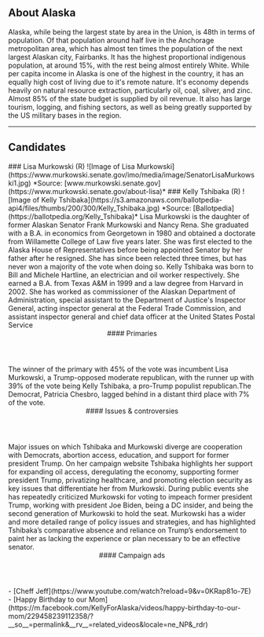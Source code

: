 ## About Alaska
Alaska, while being the largest state by area in the Union, is 48th in terms of population. Of that population around half live in the Anchorage metropolitan area, which has almost ten times the population of the next largest Alaskan city, Fairbanks. It has the highest proportional indigenous population, at around 15%, with the rest being almost entirely White. While per capita income in Alaska is one of the highest in the country, it has an equally high cost of living due to it's remote nature. It's economy depends heavily on natural resource extraction, particularly oil, coal, silver, and zinc. Almost 85% of the state budget is supplied by oil revenue. It also has large tourism, logging, and fishing sectors, as well as being greatly supported by the US military bases in the region.

---
 
## Candidates

<Grid>
  <Box>
    ### Lisa Murkowski (R)
    ![Image of Lisa Murkowski](https://www.murkowski.senate.gov/imo/media/image/SenatorLisaMurkowski1.jpg)
    *Source: [www.murkowski.senate.gov](https://www.murkowski.senate.gov/about-lisa)*
  </Box>
  <Box>
    ### Kelly Tshibaka (R)
    ![Image of Kelly Tshibaka](https://s3.amazonaws.com/ballotpedia-api4/files/thumbs/200/300/Kelly_Tshibaka.jpg)
    *Source: [Ballotpedia](https://ballotpedia.org/Kelly_Tshibaka)*
  </Box>

  <Box>
    Lisa Murkowski is the daughter of former Alaskan Senator Frank Murkowski and Nancy Rena. She graduated with a B.A. in economics from  Georgetown in 1980 and obtained a doctorate from Willamette College of Law five years later. She was first elected to the Alaska House of Representatives before being appointed Senator by her father after he resigned. She has since been relected three times, but has never won a majority of the vote when doing so.
  </Box>
  <Box>
    Kelly Tshibaka was born to Bill and Michele Hartline, an electrician and oil worker respectively. She earned a B.A. from Texas A&M in 1999 and a law degree from Harvard in 2002. She has worked as commissioner of the Alaskan Department of Administration, special assistant to the Department of Justice's Inspector General, acting inspector general at the Federal Trade Commission, and assistant inspector general and chief data officer at the United States Postal Service
  </Box>

  <Header>
    #### Primaries
  </Header>
  <Box>
     The winner of the primary with 45% of the vote was incumbent Lisa Murkowski, a Trump-opposed moderate republican, with the runner up with 39% of the vote being Kelly Tshibaka, a pro-Trump populist republican.The Democrat, Patricia Chesbro, lagged behind in a distant third place with 7% of the vote.
  </Box>

  <Header>
    #### Issues & controversies
  </Header>

  <WideBox>
    Major issues on which Tshibaka and Murkowski diverge are cooperation with Democrats, abortion access, education, and support for former president Trump. On her campaign website Tshibaka highlights her support for expanding oil access, deregulating the economy, supporting former president Trump, privatizing healthcare, and promoting election security as key issues that differentiate her from Murkowski. During public events she has repeatedly criticized Murkowski for voting to impeach former president Trump, working with president Joe Biden, being a DC insider, and being the second generation of Murkowski to hold the seat. Murkowski has a wider and more detailed range of policy issues and strategies, and has highlighted Tshibaka’s comparative absence and reliance on Trump’s endorsement to paint her as lacking the experience or plan necessary to be an effective senator.
  </WideBox>
 
  <Header>
    #### Campaign ads
  </Header>
  <Box>
    - [Cheff Jeff](https://www.youtube.com/watch?reload=9&v=0KRap81o-7E)
  </Box>
  <Box>
    - [Happy Birthday to our Mom](https://m.facebook.com/KellyForAlaska/videos/happy-birthday-to-our-mom/229458239112358/?__so__=permalink&__rv__=related_videos&locale=ne_NP&_rdr)
  </Box>
</Grid>

